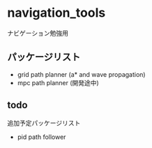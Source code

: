 # navigation_tools
ナビゲーション勉強用
## パッケージリスト
- grid path planner (a* and wave propagation)
- mpc path planner (開発途中)
## todo
追加予定パッケージリスト
- pid path follower
